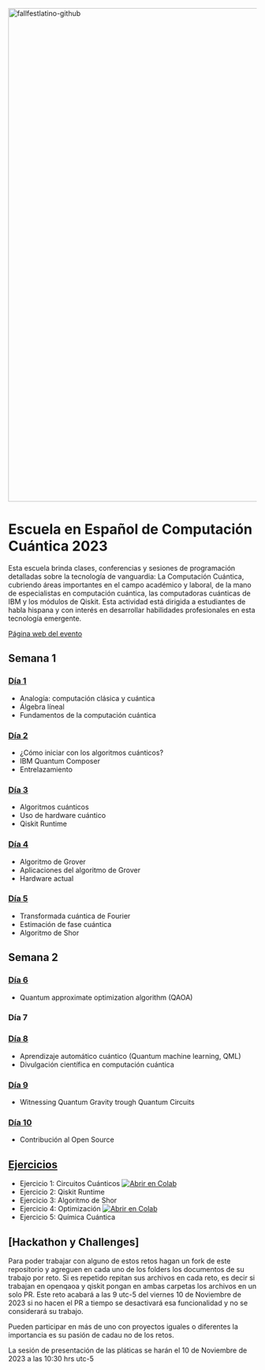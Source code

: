<img width="1000" alt="fallfestlatino-github" src="https://github.com/fall-fest-latino/escuela-de-computacion-cuantica-2023/assets/1554515/27b9064b-5310-4bcd-baae-640eef67c4bc">


# Escuela en Español de Computación Cuántica 2023

Esta escuela brinda clases, conferencias y sesiones de programación detalladas sobre la tecnología de vanguardia: La Computación Cuántica, cubriendo áreas importantes en el campo académico y laboral, de la mano de especialistas en computación cuántica, las computadoras cuánticas de IBM y los módulos de Qiskit. Esta actividad está dirigida a estudiantes de habla hispana y con interés en desarrollar habilidades profesionales en esta tecnología emergente.

[Página web del evento](https://www.cofalumniusb.org/qiskit-escuela-de-verano-2023)

## Semana 1
### [Día 1](https://github.com/fall-fest-latino/escuela-de-computacion-cuantica-2023/tree/main/dia01)
- Analogía: computación clásica y cuántica
- Álgebra líneal
- Fundamentos de la computación cuántica


### [Día 2](https://github.com/fall-fest-latino/escuela-de-computacion-cuantica-2023/tree/main/dia02)
- ¿Cómo iniciar con los algoritmos cuánticos?
- IBM Quantum Composer
- Entrelazamiento


### [Día 3](https://github.com/fall-fest-latino/escuela-de-computacion-cuantica-2023/tree/main/dia03)
- Algoritmos cuánticos
- Uso de hardware cuántico
- Qiskit Runtime


### [Día 4](https://github.com/fall-fest-latino/escuela-de-computacion-cuantica-2023/tree/main/dia04)
- Algoritmo de Grover
- Aplicaciones del algoritmo de Grover
- Hardware actual


### [Día 5](https://github.com/fall-fest-latino/escuela-de-computacion-cuantica-2023/tree/main/dia05)
- Transformada cuántica de Fourier
- Estimación de fase cuántica
- Algoritmo de Shor

## Semana 2
### [Día 6](https://github.com/fall-fest-latino/escuela-de-computacion-cuantica-2023/tree/main/dia06)
- Quantum approximate optimization algorithm (QAOA)
### Día 7

### [Día 8](https://github.com/fall-fest-latino/escuela-de-computacion-cuantica-2023/tree/main/dia08)
- Aprendizaje automático cuántico (Quantum machine learning, QML)
- Divulgación científica en computación cuántica
### [Día 9](https://github.com/fall-fest-latino/escuela-de-computacion-cuantica-2023/tree/main/dia09)

- Witnessing Quantum Gravity trough Quantum Circuits

### [Día 10](https://github.com/fall-fest-latino/escuela-de-computacion-cuantica-2023/tree/main/dia10)
- Contribución al Open Source


## [Ejercicios](https://github.com/fall-fest-latino/escuela-de-computacion-cuantica-2023/tree/main/ejercicios)
- Ejercicio 1: Circuitos Cuánticos [![Abrir en Colab](https://colab.research.google.com/assets/colab-badge.svg)](https://colab.research.google.com/drive/1S7x_zm6rB8okAu_AXt9QkTkrIHb5DiiE?usp=sharing)
- Ejercicio 2: Qiskit Runtime
- Ejercicio 3: Algoritmo de Shor
- Ejercicio 4: Optimización [![Abrir en Colab](https://colab.research.google.com/assets/colab-badge.svg)](https://colab.research.google.com/drive/1S83es5-6FC7C2woXLR--lyqgq72hIlSL?usp=sharing)
- Ejercicio 5: Química Cuántica

## [Hackathon y Challenges]

Para poder trabajar con alguno de estos retos hagan un fork de este repositorio y agreguen en cada uno de los folders los documentos de su trabajo por reto. Si es repetido repitan sus archivos en cada reto, es decir si trabajan en openqaoa y qiskit pongan en ambas carpetas los archivos en un solo PR. Este reto acabará a las 9 utc-5 del viernes 10 de Noviembre de 2023 si no hacen el PR a tiempo se desactivará esa funcionalidad y no se considerará su trabajo.

Pueden participar en más de uno con proyectos iguales o diferentes la importancia es su pasión de cadau no de los retos.

La sesión de presentación de las pláticas se harán el 10 de Noviembre de 2023 a las 10:30 hrs utc-5
